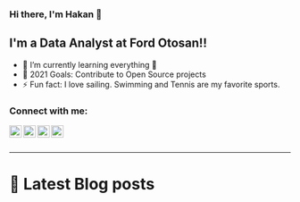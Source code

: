 ### Hi there, I'm Hakan 👋


## I'm a Data Analyst at Ford Otosan!!

- 🌱 I’m currently learning everything 🤣
- 🥅 2021 Goals: Contribute to Open Source projects
- ⚡ Fun fact: I love sailing. Swimming and Tennis are my favorite sports.

### Connect with me:

[<img align="left" alt="codeSTACKr | LinkedIn" width="22px" src="https://cdn.jsdelivr.net/npm/simple-icons@v3/icons/linkedin.svg" />][linkedin]
[<img align="left" alt="codeSTACKr | Instagram" width="22px" src="https://cdn.jsdelivr.net/npm/simple-icons@v3/icons/instagram.svg" />][instagram]
[<img align="left" alt="codeSTACKr | Instagram" width="22px" src="https://cdn.jsdelivr.net/npm/simple-icons@3.13.0/icons/medium.svg" />][medium]
[<img align="left" alt="codeSTACKr | Instagram" width="22px" src="https://cdn.jsdelivr.net/npm/simple-icons@3.13.0/icons/vsco.svg" />][vsco]

<br />
<br />

---

# 📕 Latest Blog posts
<!-- BLOG-POST-LIST:START -->
<!-- BLOG-POST-LIST:END -->


[instagram]: https://www.instagram.com/hakanaatesli/
[linkedin]: https://www.linkedin.com/in/hakanatesli/
[medium]: https://medium.com/@hakanateslii
[vsco]: https://vsco.co/hakanaatesli/gallery

